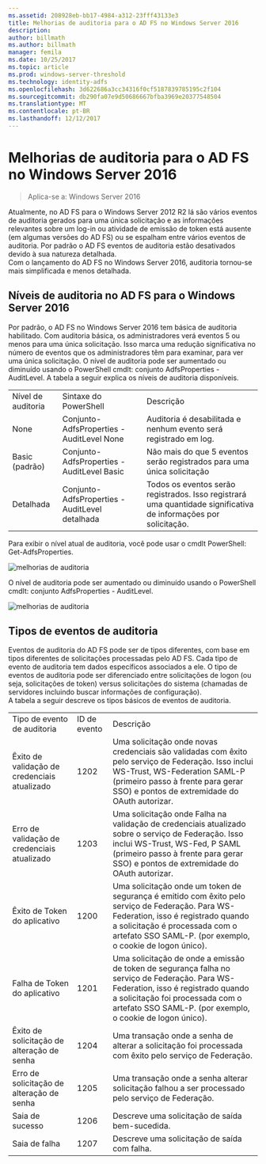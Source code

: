 ```yaml
---
ms.assetid: 208928eb-bb17-4984-a312-23fff43133e3
title: Melhorias de auditoria para o AD FS no Windows Server 2016
description: 
author: billmath
ms.author: billmath
manager: femila
ms.date: 10/25/2017
ms.topic: article
ms.prod: windows-server-threshold
ms.technology: identity-adfs
ms.openlocfilehash: 3d622686a3cc34316f0cf5187839785195c2f104
ms.sourcegitcommit: db290fa07e9d50686667bfba3969e20377548504
ms.translationtype: MT
ms.contentlocale: pt-BR
ms.lasthandoff: 12/12/2017
---
```

# <a name="auditing-enhancements-to-ad-fs-in-windows-server-2016"></a>Melhorias de auditoria para o AD FS no Windows Server 2016

>Aplica-se a: Windows Server 2016

Atualmente, no AD FS para o Windows Server 2012 R2 lá são vários eventos de auditoria gerados para uma única solicitação e as informações relevantes sobre um log-in ou atividade de emissão de token está ausente (em algumas versões do AD FS) ou se espalham entre vários eventos de auditoria. Por padrão o AD FS eventos de auditoria estão desativados devido à sua natureza detalhada.  
    Com o lançamento do AD FS no Windows Server 2016, auditoria tornou-se mais simplificada e menos detalhada.  
  
## <a name="auditing-levels-in-ad-fs-for-windows-server-2016"></a>Níveis de auditoria no AD FS para o Windows Server 2016  
Por padrão, o AD FS no Windows Server 2016 tem básica de auditoria habilitado.  Com auditoria básica, os administradores verá eventos 5 ou menos para uma única solicitação.  Isso marca uma redução significativa no número de eventos que os administradores têm para examinar, para ver uma única solicitação.   O nível de auditoria pode ser aumentado ou diminuído usando o PowerShell cmdlt: conjunto AdfsProperties - AuditLevel.  A tabela a seguir explica os níveis de auditoria disponíveis.  
  
||||  
|-|-|-|  
|Nível de auditoria|Sintaxe do PowerShell|Descrição|  
|None|Conjunto-AdfsProperties - AuditLevel None|Auditoria é desabilitada e nenhum evento será registrado em log.|  
|Basic (padrão)|Conjunto-AdfsProperties - AuditLevel Basic|Não mais do que 5 eventos serão registrados para uma única solicitação|  
|Detalhada|Conjunto-AdfsProperties - AuditLevel detalhada|Todos os eventos serão registrados.  Isso registrará uma quantidade significativa de informações por solicitação.|  
  
Para exibir o nível atual de auditoria, você pode usar o cmdlt PowerShell: Get-AdfsProperties.  
  
![melhorias de auditoria](media/Auditing-Enhancements-to-AD-FS-in-Windows-Server-2016/ADFS_Audit_1.PNG)  
  
O nível de auditoria pode ser aumentado ou diminuído usando o PowerShell cmdlt: conjunto AdfsProperties - AuditLevel.  
  
![melhorias de auditoria](media/Auditing-Enhancements-to-AD-FS-in-Windows-Server-2016/ADFS_Audit_2.png)  
  
## <a name="types-of-audit-events"></a>Tipos de eventos de auditoria  
Eventos de auditoria do AD FS pode ser de tipos diferentes, com base em tipos diferentes de solicitações processadas pelo AD FS. Cada tipo de evento de auditoria tem dados específicos associados a ele.  O tipo de eventos de auditoria pode ser diferenciado entre solicitações de logon (ou seja, solicitações de token) versus solicitações do sistema (chamadas de servidores incluindo buscar informações de configuração).    
  A tabela a seguir descreve os tipos básicos de eventos de auditoria.  
  
||||  
|-|-|-|  
|Tipo de evento de auditoria|ID de evento|Descrição|  
|Êxito de validação de credenciais atualizado|1202|Uma solicitação onde novas credenciais são validadas com êxito pelo serviço de Federação. Isso inclui WS-Trust, WS-Federation SAML-P (primeiro passo à frente para gerar SSO) e pontos de extremidade do OAuth autorizar.|  
|Erro de validação de credenciais atualizado|1203|Uma solicitação onde Falha na validação de credenciais atualizado sobre o serviço de Federação. Isso inclui WS-Trust, WS-Fed, P SAML (primeiro passo à frente para gerar SSO) e pontos de extremidade do OAuth autorizar.|  
|Êxito de Token do aplicativo|1200|Uma solicitação onde um token de segurança é emitido com êxito pelo serviço de Federação. Para WS-Federation, isso é registrado quando a solicitação é processada com o artefato SSO SAML-P. (por exemplo, o cookie de logon único).|  
|Falha de Token do aplicativo|1201|Uma solicitação de onde a emissão de token de segurança falha no serviço de Federação. Para WS-Federation, isso é registrado quando a solicitação foi processada com o artefato SSO SAML-P. (por exemplo, o cookie de logon único).|  
|Êxito de solicitação de alteração de senha|1204|Uma transação onde a senha de alterar a solicitação foi processada com êxito pelo serviço de Federação.|  
|Erro de solicitação de alteração de senha|1205|Uma transação onde a senha alterar solicitação falhou a ser processado pelo serviço de Federação.| 
|Saia de sucesso|1206|Descreve uma solicitação de saída bem-sucedida.|  
|Saia de falha|1207|Descreve uma solicitação de saída com falha.|  

  


